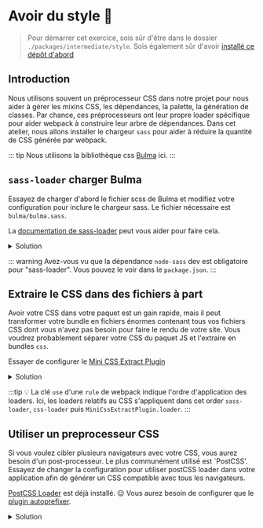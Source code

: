 # Avoir du style :nail_care:

> Pour démarrer cet exercice, sois sûr d'être dans le dossier `./packages/intermediate/style`.
> Sois également sûr d'avoir [installé ce dépôt d'abord](../README.md#install)

## Introduction

Nous utilisons souvent un préprocesseur CSS dans notre projet pour nous aider à gérer les mixins CSS, les dépendances, la palette, la génération de classes.
Par chance, ces préprocesseurs ont leur propre loader spécifique pour aider webpack à construire leur arbre de dépendances.
Dans cet atelier, nous allons installer le chargeur `sass` pour aider à réduire la quantité de CSS générée par webpack.

::: tip
Nous utilisons la bibliothèque css [Bulma](https://bulma.io/) ici.
:::

## `sass-loader` charger Bulma

Essayez de charger d'abord le fichier scss de Bulma et modifiez votre configuration pour inclure le chargeur sass.
Le fichier nécessaire est `bulma/bulma.sass`.

La [documentation de sass-loader](https://github.com/webpack-contrib/sass-loader) peut vous aider pour faire cela.

<details>
<summary>Solution</summary>

```js{25-28}
const path = require("path");
const HtmlWebpackPlugin = require("html-webpack-plugin");

module.exports = {
  entry: "./src/main.js", // The source module of our dependency graph
  output: {
    // Configuration of what we tell webpack to generate (here, a ./dist/main.js file)
    filename: "main.bundle.js",
    path: path.resolve(__dirname, "dist")
  },
  module: {
    rules: [
      {
        test: /\.jpg$/,
        use: [
          {
            loader: "file-loader",
            options: {
              outputPath: "assets",
              publicPath: "dist/assets"
            }
          }
        ]
      },
      {
        test: /\.sass$/,
        use: ["style-loader", "css-loader", "sass-loader"]
      }
    ]
  },
  plugins: [
    new HtmlWebpackPlugin({
      template: "./src/index.html"
    })
  ]
};
```

```js{1}
import "bulma/bulma.sass";
import PokemonComponent from "./pokemon.component";
import { getPokemons } from "./pokemon.service";

const pokemonList = document.querySelector("#pokemons");

getPokemons().then(response => {
  response.results.map(({ name }, index) => {
    pokemonList.appendChild(PokemonComponent(name, index + 1));
  });
});
```

</details>

::: warning
Avez-vous vu que la dépendance `node-sass` dev est obligatoire pour "sass-loader". Vous pouvez le voir dans le `package.json`.
:::

## Extraire le CSS dans des fichiers à part

Avoir votre CSS dans votre paquet est un gain rapide, mais il peut transformer votre bundle en fichiers énormes contenant tous vos fichiers CSS dont vous n'avez pas besoin pour faire le rendu de votre site.
Vous voudrez probablement séparer votre CSS du paquet JS et l'extraire en bundles `css`.

Essayer de configurer le [Mini CSS Extract Plugin](https://github.com/webpack-contrib/mini-css-extract-plugin)

<details>
<summary>Solution</summary>

```js{3}{37-40}
const path = require("path");
const HtmlWebpackPlugin = require("html-webpack-plugin");
const MiniCssExtractPlugin = require("mini-css-extract-plugin");

module.exports = {
  entry: "./src/main.js", // The source module of our dependency graph
  output: {
    // Configuration of what we tell webpack to generate (here, a ./dist/main.js file)
    filename: "main.bundle.js",
    path: path.resolve(__dirname, "dist")
  },
  module: {
    rules: [
      {
        test: /\.jpg$/,
        use: [
          {
            loader: "file-loader",
            options: {
              outputPath: "assets",
              publicPath: "dist/assets"
            }
          }
        ]
      },
      {
        test: /\.sass$/,
        use: [
          { loader: `MiniCssExtractPlugin.loader` },
          "css-loader",
          "sass-loader"
        ]
      }
    ]
  },
  plugins: [
    new MiniCssExtractPlugin({
      filename: "[name].css",
      chunkFilename: "[id].css"
    }),
    new HtmlWebpackPlugin({
      template: "./src/index.html"
    })
  ]
};
```

</details>

:::tip
:bulb: La clé `use` d'une `rule` de webpack indique l'ordre d'application des loaders.
Ici, les loaders relatifs au CSS s'appliquent dans cet order `sass-loader`, `css-loader` puis `MiniCssExtractPlugin.loader`.
:::

## Utiliser un preprocesseur CSS

Si vous voulez cibler plusieurs navigateurs avec votre CSS, vous aurez besoin d'un post-processeur. Le plus communément utilisé est `PostCSS'.
Essayez de changer la configuration pour utiliser postCSS loader dans votre application afin de générer un CSS compatible avec tous les navigateurs.

[PostCSS Loader](https://github.com/postcss/postcss-loader) est déjà installé. :wink:
Vous aurez besoin de configurer que le [plugin autoprefixer](https://www.npmjs.com/package/autoprefixer).

<details>
<summary>Solution</summary>

```js{30-40}
const path = require("path");
const HtmlWebpackPlugin = require("html-webpack-plugin");
const MiniCssExtractPlugin = require("mini-css-extract-plugin");
const autoprefixer = require("autoprefixer");

module.exports = {
  entry: "./src/main.js", // The source module of our dependency graph
  output: {
    // Configuration of what we tell webpack to generate (here, a ./dist/main.js file)
    filename: "main.bundle.js",
    path: path.resolve(__dirname, "dist")
  },
  module: {
    rules: [
      {
        test: /\.jpg$/,
        use: [
          {
            loader: "file-loader",
            options: {
              outputPath: "assets",
              publicPath: "dist/assets"
            }
          }
        ]
      },
      {
        test: /\.sass$/,
        use: [
          { loader: MiniCssExtractPlugin.loader },
          "css-loader",
          {
            loader: "postcss-loader",
            options: {
              plugins: [
                autoprefixer({
                  browsers: ["IE >= 10", "last 2 versions", "chrome >= 28"]
                })
              ]
            }
          },
          "sass-loader"
        ]
      }
    ]
  },
  plugins: [
    new MiniCssExtractPlugin({
      filename: "[name].css",
      chunkFilename: "[id].css"
    }),
    new HtmlWebpackPlugin({
      template: "./src/index.html"
    })
  ]
};
```

</details>
